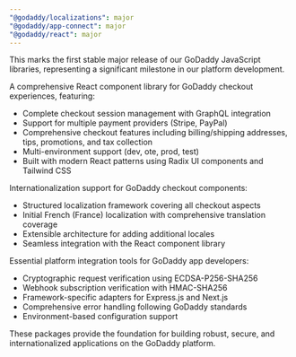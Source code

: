 ```yaml
---
"@godaddy/localizations": major
"@godaddy/app-connect": major
"@godaddy/react": major
---
```


This marks the first stable major release of our GoDaddy JavaScript libraries, representing a significant milestone in our platform development.

A comprehensive React component library for GoDaddy checkout experiences, featuring:

- Complete checkout session management with GraphQL integration
- Support for multiple payment providers (Stripe, PayPal)
- Comprehensive checkout features including billing/shipping addresses, tips, promotions, and tax collection
- Multi-environment support (dev, ote, prod, test)
- Built with modern React patterns using Radix UI components and Tailwind CSS

Internationalization support for GoDaddy checkout components:

- Structured localization framework covering all checkout aspects
- Initial French (France) localization with comprehensive translation coverage
- Extensible architecture for adding additional locales
- Seamless integration with the React component library

Essential platform integration tools for GoDaddy app developers:

- Cryptographic request verification using ECDSA-P256-SHA256
- Webhook subscription verification with HMAC-SHA256
- Framework-specific adapters for Express.js and Next.js
- Comprehensive error handling following GoDaddy standards
- Environment-based configuration support

These packages provide the foundation for building robust, secure, and internationalized applications on the GoDaddy platform.
